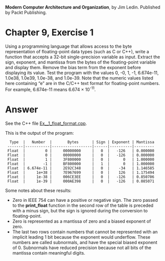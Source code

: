 __Modern Computer Architecture and Organization__, by Jim Ledin. Published by Packt Publishing.
# Chapter 9, Exercise 1

Using a programming language that allows access to the byte representation of floating-point data types (such as C or C++), write a function that accepts a 32-bit single-precision variable as input. Extract the sign, exponent, and mantissa from the bytes of the floating-point variable and display them. Remove the bias term from the exponent before displaying its value. Test the program with the values 0, -0, 1, -1, 6.674e-11, 1.0e38, 1.0e39, 1.0e-38, and 1.0e-39. Note that the numeric values listed here containing “e” are in the C/C++ text format for floating-point numbers. For example, 6.674e-11 means 6.674 &times; 10<sup>-11</sup>.

# Answer
See the C++ file [Ex__1_float_format.cpp](src/Ex__1_float_format.cpp).

This is the output of the program:
```
  Type  |   Number  |       Bytes      | Sign | Exponent | Mantissa
 -------|-----------|------------------|------|----------|---------
 Float  |         0 |     00000000     |   0  |   -126   | 0.000000
 Float  |         0 |     00000000     |   0  |   -126   | 0.000000
 Float  |         1 |     3F800000     |   0  |      0   | 1.000000
 Float  |        -1 |     BF800000     |   1  |      0   | 1.000000
 Float  | 6.674e-11 |     2E92C348     |   0  |    -34   | 1.146585
 Float  |     1e+38 |     7E967699     |   0  |    126   | 1.175494
 Float  |     1e-38 |     006CE3EE     |   0  |   -126   | 0.850706
 Float  |     1e-39 |     000AE398     |   0  |   -126   | 0.085071
```
Some notes about these results:
* Zero in IEEE 754 can have a positive or negative sign. The zero passed to the **print_float** function in the second row of the table is preceded with a minus sign, but the sign is ignored during the conversion to floating-point.
* Zero is represented as a mantissa of zero and a biased exponent of zero.
* The last two rows contain numbers that cannot be represented with an implicit leading 1 bit because the exponent would underflow. These numbers are called subnormals, and have the special biased exponent of 0. Subnormals have reduced precision because not all bits of the mantissa contain meaningful digits.